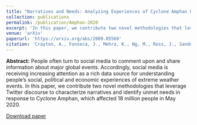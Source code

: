 ```yaml
---
title: "Narratives and Needs: Analyzing Experiences of Cyclone Amphan Using Twitter Discourse"
collection: publications
permalink: /publication/Amphan-2020
excerpt: 'In this paper, we contribute two novel methodologies that leverage Twitter discourse to characterize narratives and identify unmet needs in response to Cyclone Amphan, which affected 18 million people in May 2020.'
venue: 'arXiv'
paperurl: 'https://arxiv.org/abs/2009.05560'
citation: 'Crayton, A., Fonseca, J., Mehra, K., Ng, M., Ross, J., Sandoval-Castañeda, M., & von Gnechten, R. (2020). "Narratives and Needs: Analyzing Experiences of Cyclone Amphan Using Twitter Discourse." <i>arXiv preprint.</i>'
---
```


<b>Abstract:</b> 
People often turn to social media to comment upon and share information about major global events. Accordingly, social media is receiving increasing attention as a rich data source for understanding people’s social, political and economic experiences of extreme weather events. In this paper, we contribute two novel methodologies that leverage Twitter discourse to characterize narratives and identify unmet needs in response to Cyclone Amphan, which affected 18 million people in May 2020.

[Download paper](http://kanav-mehra.github.io/files/Amphan-2020.pdf)